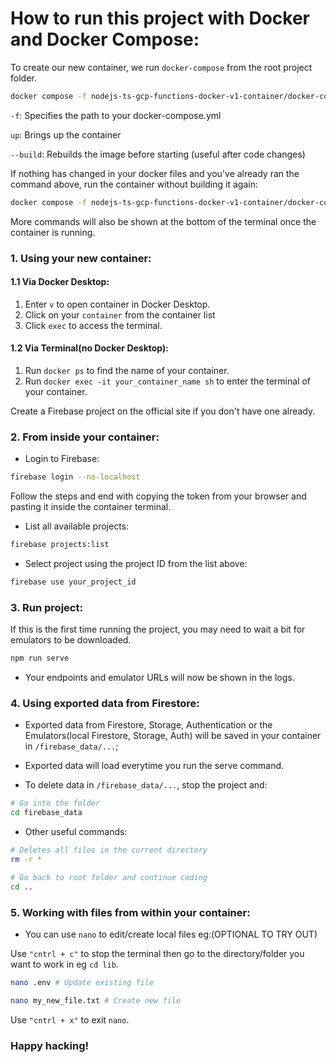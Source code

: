 # How to run this project with Docker and Docker Compose:

To create our new container, we run `docker-compose` from the root project folder.

```bash
docker compose -f nodejs-ts-gcp-functions-docker-v1-container/docker-compose.yml up --build
```

`-f`: Specifies the path to your docker-compose.yml

`up`: Brings up the container

`--build`: Rebuilds the image before starting (useful after code changes)

If nothing has changed in your docker files and you've already ran the command above, run the container without building it again:

```bash
docker compose -f nodejs-ts-gcp-functions-docker-v1-container/docker-compose.yml up # --build is removed
```

More commands will also be shown at the bottom of the terminal once the container is running.

### 1. Using your new container:

#### 1.1 Via Docker Desktop:

1. Enter `v` to open container in Docker Desktop.
2. Click on your `container` from the container list
3. Click `exec` to access the terminal.

#### 1.2 Via Terminal(no Docker Desktop):

1. Run `docker ps` to find the name of your container.
2. Run `docker exec -it your_container_name sh` to enter the terminal of your container.

Create a Firebase project on the official site if you don't have one already.

### 2. From inside your container:

- Login to Firebase:

``` bash
firebase login --no-localhost
```

Follow the steps and end with copying the token from your browser and pasting it inside the container terminal.

- List all available projects:

``` bash
firebase projects:list
```

- Select project using the project ID from the list above:

``` bash
firebase use your_project_id
```

### 3. Run project: 

If this is the first time running the project, you may need to wait a bit for emulators to be downloaded.

``` bash
npm run serve
```

- Your endpoints and emulator URLs will now be shown in the logs.

### 4. Using exported data from Firestore:

- Exported data from Firestore, Storage, Authentication or the Emulators(local Firestore, Storage, Auth) will be saved in your container in `/firebase_data/...`;

- Exported data will load everytime you run the serve command.

- To delete data in `/firebase_data/...`, stop the project and:

```sh
# Go into the folder
cd firebase_data
```

- Other useful commands:

```sh
# Deletes all files in the current directory
rm -r *
```

```sh
# Go back to root folder and continue coding
cd ..
```

### 5. Working with files from within your container:

- You can use `nano` to edit/create local files eg:(OPTIONAL TO TRY OUT)

Use `"cntrl + c"` to stop the terminal then go to the directory/folder you want to work in eg `cd lib`.

```bash
nano .env # Update existing file
```

```bash
nano my_new_file.txt # Create new file
```

Use `"cntrl + x"` to exit `nano`.

### Happy hacking!

